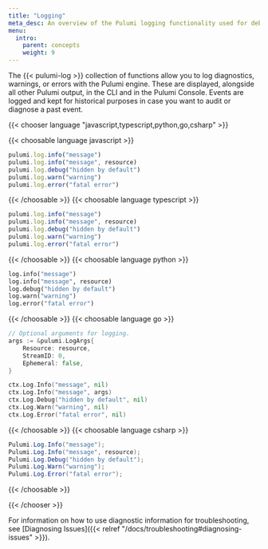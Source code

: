 ```yaml
---
title: "Logging"
meta_desc: An overview of the Pulumi logging functionality used for debugging and diagnostics.
menu:
  intro:
    parent: concepts
    weight: 9
---
```


The {{< pulumi-log >}} collection of functions allow you to log diagnostics, warnings, or errors with the Pulumi engine. These are displayed, alongside all other Pulumi output, in the CLI and in the Pulumi Console. Events are logged and kept for historical purposes in case you want to audit or diagnose a past event.

{{< chooser language "javascript,typescript,python,go,csharp" >}}

{{< choosable language javascript >}}

```javascript
pulumi.log.info("message")
pulumi.log.info("message", resource)
pulumi.log.debug("hidden by default")
pulumi.log.warn("warning")
pulumi.log.error("fatal error")
```

{{< /choosable >}}
{{< choosable language typescript >}}

```typescript
pulumi.log.info("message")
pulumi.log.info("message", resource)
pulumi.log.debug("hidden by default")
pulumi.log.warn("warning")
pulumi.log.error("fatal error")
```

{{< /choosable >}}
{{< choosable language python >}}

```python
log.info("message")
log.info("message", resource)
log.debug("hidden by default")
log.warn("warning")
log.error("fatal error")
```

{{< /choosable >}}
{{< choosable language go >}}

```go
// Optional arguments for logging.
args := &pulumi.LogArgs{
    Resource: resource,
    StreamID: 0,
    Ephemeral: false,
}

ctx.Log.Info("message", nil)
ctx.Log.Info("message", args)
ctx.Log.Debug("hidden by default", nil)
ctx.Log.Warn("warning", nil)
ctx.Log.Error("fatal error", nil)
```

{{< /choosable >}}
{{< choosable language csharp >}}

```csharp
Pulumi.Log.Info("message");
Pulumi.Log.Info("message", resource);
Pulumi.Log.Debug("hidden by default");
Pulumi.Log.Warn("warning");
Pulumi.Log.Error("fatal error");
```

{{< /choosable >}}

{{< /chooser >}}

For information on how to use diagnostic information for troubleshooting, see [Diagnosing Issues]({{< relref "/docs/troubleshooting#diagnosing-issues" >}}).
